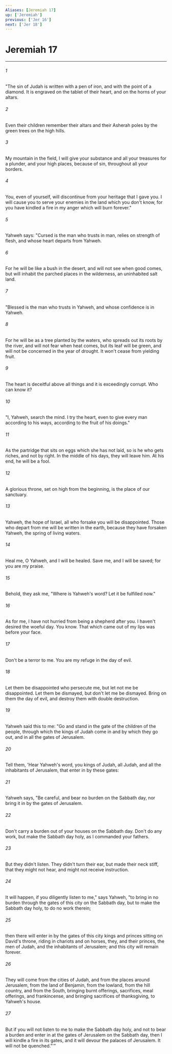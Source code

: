 ```yaml
---
Aliases: [Jeremiah 17]
up: ['Jeremiah']
previous: ['Jer 16']
next: ['Jer 18']
---
```

# Jeremiah 17
***





###### 1 

"The sin of Judah is written with a pen of iron, and with the point of a diamond. It is engraved on the tablet of their heart, and on the horns of your altars. 



###### 2 

Even their children remember their altars and their Asherah poles by the green trees on the high hills. 



###### 3 

My mountain in the field, I will give your substance and all your treasures for a plunder, and your high places, because of sin, throughout all your borders. 



###### 4 

You, even of yourself, will discontinue from your heritage that I gave you. I will cause you to serve your enemies in the land which you don't know, for you have kindled a fire in my anger which will burn forever." 



###### 5 

Yahweh says: "Cursed is the man who trusts in man, relies on strength of flesh, and whose heart departs from Yahweh. 



###### 6 

For he will be like a bush in the desert, and will not see when good comes, but will inhabit the parched places in the wilderness, an uninhabited salt land. 



###### 7 

"Blessed is the man who trusts in Yahweh, and whose confidence is in Yahweh. 



###### 8 

For he will be as a tree planted by the waters, who spreads out its roots by the river, and will not fear when heat comes, but its leaf will be green, and will not be concerned in the year of drought. It won't cease from yielding fruit. 



###### 9 

The heart is deceitful above all things and it is exceedingly corrupt. Who can know it? 



###### 10 

"I, Yahweh, search the mind. I try the heart, even to give every man according to his ways, according to the fruit of his doings." 



###### 11 

As the partridge that sits on eggs which she has not laid, so is he who gets riches, and not by right. In the middle of his days, they will leave him. At his end, he will be a fool. 



###### 12 

A glorious throne, set on high from the beginning, is the place of our sanctuary. 



###### 13 

Yahweh, the hope of Israel, all who forsake you will be disappointed. Those who depart from me will be written in the earth, because they have forsaken Yahweh, the spring of living waters. 



###### 14 

Heal me, O Yahweh, and I will be healed. Save me, and I will be saved; for you are my praise. 



###### 15 

Behold, they ask me, "Where is Yahweh's word? Let it be fulfilled now." 



###### 16 

As for me, I have not hurried from being a shepherd after you. I haven't desired the woeful day. You know. That which came out of my lips was before your face. 



###### 17 

Don't be a terror to me. You are my refuge in the day of evil. 



###### 18 

Let them be disappointed who persecute me, but let not me be disappointed. Let them be dismayed, but don't let me be dismayed. Bring on them the day of evil, and destroy them with double destruction. 



###### 19 

Yahweh said this to me: "Go and stand in the gate of the children of the people, through which the kings of Judah come in and by which they go out, and in all the gates of Jerusalem. 



###### 20 

Tell them, 'Hear Yahweh's word, you kings of Judah, all Judah, and all the inhabitants of Jerusalem, that enter in by these gates: 



###### 21 

Yahweh says, "Be careful, and bear no burden on the Sabbath day, nor bring it in by the gates of Jerusalem. 



###### 22 

Don't carry a burden out of your houses on the Sabbath day. Don't do any work, but make the Sabbath day holy, as I commanded your fathers. 



###### 23 

But they didn't listen. They didn't turn their ear, but made their neck stiff, that they might not hear, and might not receive instruction. 



###### 24 

It will happen, if you diligently listen to me," says Yahweh, "to bring in no burden through the gates of this city on the Sabbath day, but to make the Sabbath day holy, to do no work therein; 



###### 25 

then there will enter in by the gates of this city kings and princes sitting on David's throne, riding in chariots and on horses, they, and their princes, the men of Judah, and the inhabitants of Jerusalem; and this city will remain forever. 



###### 26 

They will come from the cities of Judah, and from the places around Jerusalem, from the land of Benjamin, from the lowland, from the hill country, and from the South, bringing burnt offerings, sacrifices, meal offerings, and frankincense, and bringing sacrifices of thanksgiving, to Yahweh's house. 



###### 27 

But if you will not listen to me to make the Sabbath day holy, and not to bear a burden and enter in at the gates of Jerusalem on the Sabbath day, then I will kindle a fire in its gates, and it will devour the palaces of Jerusalem. It will not be quenched."'"
